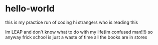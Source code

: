 # hello-world
this is my practice run of coding
hi strangers who is reading this

Im LEAP and don't know what to do with my life(Im confused man!!!)
so anyway frick school is just a waste of time all the books are in stores
